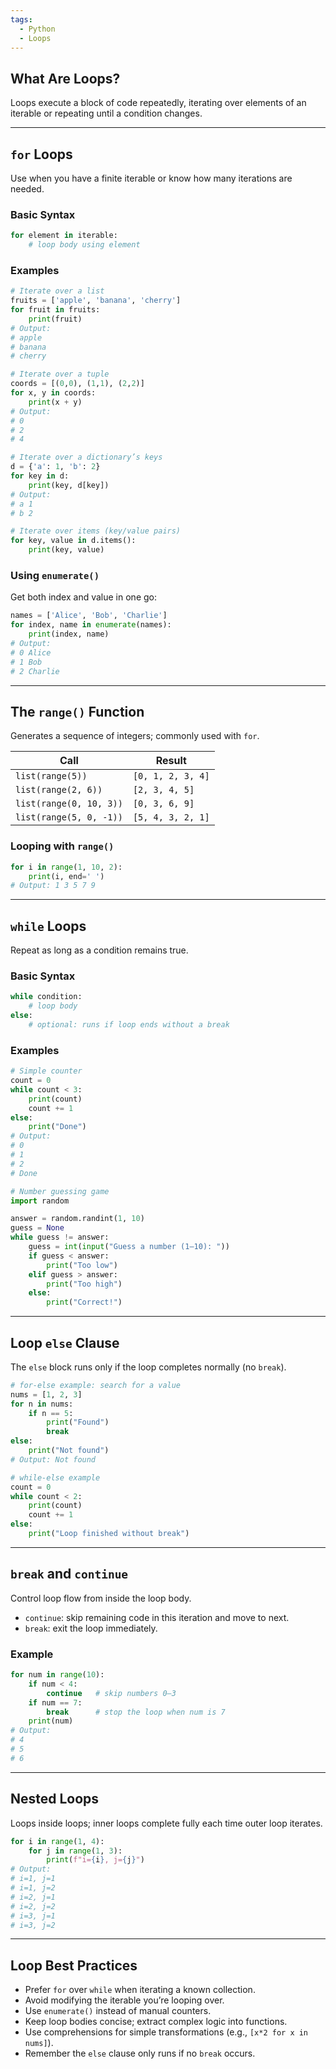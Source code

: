 ```yaml
---
tags:
  - Python
  - Loops
---
```

## What Are Loops?

Loops execute a block of code repeatedly, iterating over elements of an iterable or repeating until a condition changes.

---

## `for` Loops

Use when you have a finite iterable or know how many iterations are needed.

### Basic Syntax

```python
for element in iterable:
    # loop body using element
```

### Examples

```python
# Iterate over a list
fruits = ['apple', 'banana', 'cherry']
for fruit in fruits:
    print(fruit)
# Output:
# apple
# banana
# cherry

# Iterate over a tuple
coords = [(0,0), (1,1), (2,2)]
for x, y in coords:
    print(x + y)
# Output:
# 0
# 2
# 4

# Iterate over a dictionary’s keys
d = {'a': 1, 'b': 2}
for key in d:
    print(key, d[key])
# Output:
# a 1
# b 2

# Iterate over items (key/value pairs)
for key, value in d.items():
    print(key, value)
```

### Using `enumerate()`

Get both index and value in one go:

```python
names = ['Alice', 'Bob', 'Charlie']
for index, name in enumerate(names):
    print(index, name)
# Output:
# 0 Alice
# 1 Bob
# 2 Charlie
```

---

## The `range()` Function

Generates a sequence of integers; commonly used with `for`.

| Call                    | Result            |
| ----------------------- | ----------------- |
| `list(range(5))`        | `[0, 1, 2, 3, 4]` |
| `list(range(2, 6))`     | `[2, 3, 4, 5]`    |
| `list(range(0, 10, 3))` | `[0, 3, 6, 9]`    |
| `list(range(5, 0, -1))` | `[5, 4, 3, 2, 1]` |

### Looping with `range()`

```python
for i in range(1, 10, 2):
    print(i, end=' ')
# Output: 1 3 5 7 9
```

---

## `while` Loops

Repeat as long as a condition remains true.

### Basic Syntax

```python
while condition:
    # loop body
else:
    # optional: runs if loop ends without a break
```

### Examples

```python
# Simple counter
count = 0
while count < 3:
    print(count)
    count += 1
else:
    print("Done")
# Output:
# 0
# 1
# 2
# Done
```

```python
# Number guessing game
import random

answer = random.randint(1, 10)
guess = None
while guess != answer:
    guess = int(input("Guess a number (1–10): "))
    if guess < answer:
        print("Too low")
    elif guess > answer:
        print("Too high")
    else:
        print("Correct!")
```

---

## Loop `else` Clause

The `else` block runs only if the loop completes normally (no `break`).

```python
# for-else example: search for a value
nums = [1, 2, 3]
for n in nums:
    if n == 5:
        print("Found")
        break
else:
    print("Not found")
# Output: Not found

# while-else example
count = 0
while count < 2:
    print(count)
    count += 1
else:
    print("Loop finished without break")
```

---

## `break` and `continue`

Control loop flow from inside the loop body.

- `continue`: skip remaining code in this iteration and move to next.
- `break`: exit the loop immediately.
### Example

```python
for num in range(10):
    if num < 4:
        continue   # skip numbers 0–3
    if num == 7:
        break      # stop the loop when num is 7
    print(num)
# Output:
# 4
# 5
# 6
```

---

## Nested Loops

Loops inside loops; inner loops complete fully each time outer loop iterates.

```python
for i in range(1, 4):
    for j in range(1, 3):
        print(f"i={i}, j={j}")
# Output:
# i=1, j=1
# i=1, j=2
# i=2, j=1
# i=2, j=2
# i=3, j=1
# i=3, j=2
```

---

## Loop Best Practices

- Prefer `for` over `while` when iterating a known collection.
- Avoid modifying the iterable you’re looping over.
- Use `enumerate()` instead of manual counters.
- Keep loop bodies concise; extract complex logic into functions.
- Use comprehensions for simple transformations (e.g., `[x*2 for x in nums]`).
- Remember the `else` clause only runs if no `break` occurs.